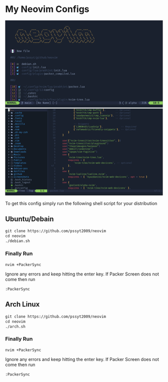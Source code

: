 # My Neovim Configs
![alt text](https://raw.githubusercontent.com/pssyt2009/neovim/main/2023-03-18_16-33.png)
![alt text](https://raw.githubusercontent.com/pssyt2009/neovim/main/2023-03-18_16-23.png)

To get this config simply run the following shell script for your distribution

## Ubuntu/Debain
```
git clone https://github.com/pssyt2009/neovim
cd neovim
./debian.sh
```
### Finally Run
```
nvim +PackerSync
```
Ignore any errors and keep hitting the enter key. If Packer Screen does not come then run
```
:PackerSync
```
## Arch Linux
```
git clone https://github.com/pssyt2009/neovim
cd neovim
./arch.sh
```
### Finally Run
```
nvim +PackerSync
```
Ignore any errors and keep hitting the enter key. If Packer Screen does not come then run
```
:PackerSync
```

